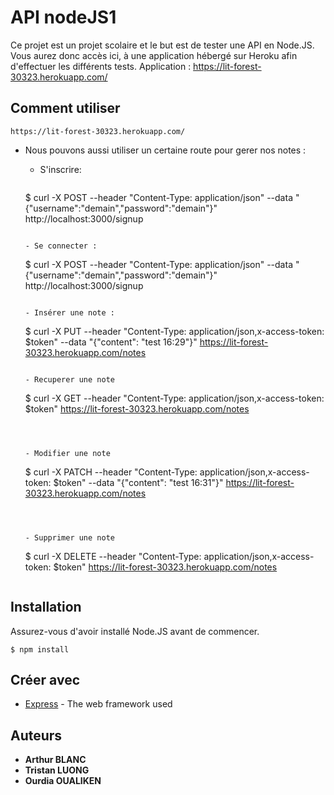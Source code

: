 # API nodeJS1

Ce projet est un projet scolaire et le but est de tester une API en Node.JS.
Vous aurez donc accès ici, à une application hébergé sur Heroku afin d'effectuer les différents tests.
Application : https://lit-forest-30323.herokuapp.com/

## Comment utiliser

```
https://lit-forest-30323.herokuapp.com/
```

- Nous pouvons aussi utiliser un certaine route pour gerer nos notes :

  - S'inscrire:

    ```
   $ curl -X POST --header "Content-Type: application/json" --data "{\"username\":\"demain\",\"password\":\"demain\"}" http://localhost:3000/signup
    ```

  - Se connecter :

    ```
   $ curl -X POST --header "Content-Type: application/json" --data "{\"username\":\"demain\",\"password\":\"demain\"}" http://localhost:3000/signup
    ```

  - Insérer une note :

    ```
    $ curl -X PUT --header "Content-Type: application/json,x-access-token: $token" --data "{"content": "test 16:29"}" https://lit-forest-30323.herokuapp.com/notes
    ```

  - Recuperer une note 

    ```
    $ curl -X GET --header "Content-Type: application/json,x-access-token: $token"  https://lit-forest-30323.herokuapp.com/notes
    ```

    

  - Modifier une note

    ```
    $ curl -X PATCH --header "Content-Type: application/json,x-access-token: $token" --data "{"content": "test 16:31"}" https://lit-forest-30323.herokuapp.com/notes
    ```

    

  - Supprimer une note 

    ```
    $ curl -X DELETE --header "Content-Type: application/json,x-access-token: $token"  https://lit-forest-30323.herokuapp.com/notes
    ```

## Installation

Assurez-vous d'avoir installé Node.JS avant de commencer.

```
$ npm install
```

## Créer avec

- [Express](https://expressjs.com/en/api.html) - The web framework used

## Auteurs

- **Arthur BLANC** 
- **Tristan LUONG**
- **Ourdia OUALIKEN**
